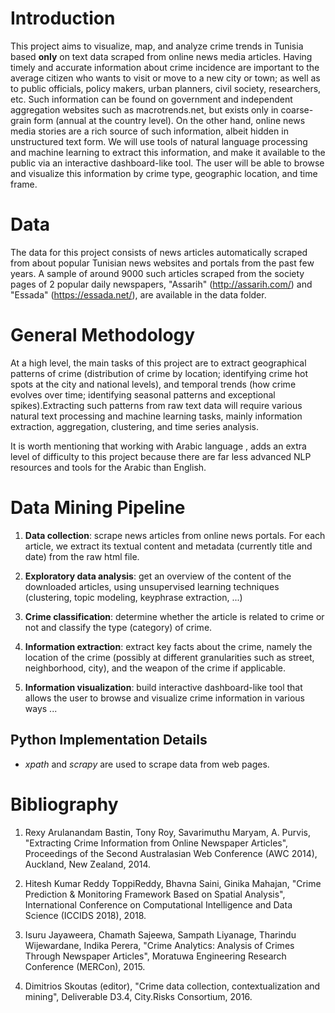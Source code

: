 # Introduction

This project aims to visualize, map, and analyze crime trends in Tunisia based **only** on text data scraped from online news media articles. Having timely and accurate information about crime incidence are important to the average citizen who wants to visit or move to a new city or town; as well as to public officials, policy makers, urban planners, civil society, researchers, etc. Such information can be found on government and independent aggregation websites such as macrotrends.net, but exists only in coarse-grain form (annual at the country level). On the other hand, online news media stories are a rich source of such information, albeit hidden in unstructured text form. We will use tools of natural language processing and machine learning to extract this information, and make it available to the public via an interactive dashboard-like tool. The user will be able to browse and visualize this information by crime type, geographic location, and time frame.

# Data

The data for this project consists of news articles automatically scraped from about popular Tunisian news websites and portals from the past few years. A sample of around 9000 such articles scraped from the society pages of 2 popular daily newspapers, "Assarih" (http://assarih.com/) and "Essada" (https://essada.net/), are available in the data folder.


# General Methodology

At a high level, the main tasks of this project are to extract geographical patterns of crime (distribution of crime by location; 
identifying crime hot spots at the city and national levels), and temporal trends (how crime evolves over time; identifying seasonal 
patterns and exceptional spikes).Extracting such patterns from raw text data will require various natural text processing and machine 
learning tasks, mainly information extraction, aggregation, clustering, and time series analysis.

It is worth mentioning that working with Arabic language ,  adds an extra level of difficulty to this project because there are far 
less advanced NLP resources and tools for the Arabic than English.


# Data Mining Pipeline

1. **Data collection**: scrape news articles from online news portals. For each article, we extract its textual content and metadata (currently title and date) from the raw html file.

2. **Exploratory data analysis**: get an overview of the content of the downloaded articles, using unsupervised learning techniques (clustering, topic modeling, keyphrase extraction, ...)

3. **Crime classification**: determine whether the article is related to crime or not and classify the type (category) of crime.

4. **Information extraction**: extract key facts about the crime, namely the location of the crime (possibly at different granularities such as street, neighborhood, city), and the weapon of the crime if applicable.

5. **Information visualization**: build interactive dashboard-like tool that allows the user to browse and visualize crime information in various ways ...

##  Python Implementation Details

-  *xpath* and *scrapy* are used to scrape data from web pages.


# Bibliography

1. Rexy Arulanandam Bastin, Tony Roy, Savarimuthu Maryam, A. Purvis, "Extracting Crime Information from Online Newspaper Articles", Proceedings of the Second Australasian Web Conference (AWC 2014), Auckland, New Zealand, 2014.

2. Hitesh Kumar Reddy ToppiReddy, Bhavna Saini, Ginika Mahajan, "Crime Prediction & Monitoring Framework Based on Spatial Analysis", International Conference on Computational Intelligence and Data Science (ICCIDS 2018), 2018.

3. Isuru Jayaweera, Chamath Sajeewa, Sampath Liyanage, Tharindu Wijewardane, Indika Perera, "Crime Analytics: Analysis of Crimes Through Newspaper Articles", Moratuwa Engineering Research Conference (MERCon), 2015.

4. Dimitrios Skoutas (editor), "Crime data collection, contextualization and mining", Deliverable D3.4, City.Risks Consortium, 2016.
